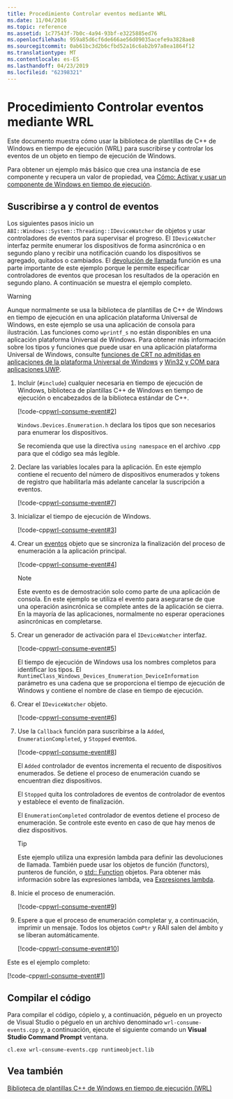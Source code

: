 ```yaml
---
title: Procedimiento Controlar eventos mediante WRL
ms.date: 11/04/2016
ms.topic: reference
ms.assetid: 1c77543f-7b0c-4a94-93bf-e3225885ed76
ms.openlocfilehash: 959a85d6cf6de666ae56d09035acefe9a3828ae8
ms.sourcegitcommit: 0ab61bc3d2b6cfbd52a16c6ab2b97a8ea1864f12
ms.translationtype: MT
ms.contentlocale: es-ES
ms.lasthandoff: 04/23/2019
ms.locfileid: "62398321"
---
```

# <a name="how-to-handle-events-using-wrl"></a>Procedimiento Controlar eventos mediante WRL

Este documento muestra cómo usar la biblioteca de plantillas de C++ de Windows en tiempo de ejecución (WRL) para suscribirse y controlar los eventos de un objeto en tiempo de ejecución de Windows.

Para obtener un ejemplo más básico que crea una instancia de ese componente y recupera un valor de propiedad, vea [Cómo: Activar y usar un componente de Windows en tiempo de ejecución](how-to-activate-and-use-a-windows-runtime-component-using-wrl.md).

## <a name="subscribing-to-and-handling-events"></a>Suscribirse a y control de eventos

Los siguientes pasos inicio un `ABI::Windows::System::Threading::IDeviceWatcher` de objetos y usar controladores de eventos para supervisar el progreso. El `IDeviceWatcher` interfaz permite enumerar los dispositivos de forma asincrónica o en segundo plano y recibir una notificación cuando los dispositivos se agregado, quitados o cambiados. El [devolución de llamada](callback-function-wrl.md) función es una parte importante de este ejemplo porque le permite especificar controladores de eventos que procesan los resultados de la operación en segundo plano. A continuación se muestra el ejemplo completo.

> [!WARNING]
> Aunque normalmente se usa la biblioteca de plantillas de C++ de Windows en tiempo de ejecución en una aplicación plataforma Universal de Windows, en este ejemplo se usa una aplicación de consola para ilustración. Las funciones como `wprintf_s` no están disponibles en una aplicación plataforma Universal de Windows. Para obtener más información sobre los tipos y funciones que puede usar en una aplicación plataforma Universal de Windows, consulte [funciones de CRT no admitidas en aplicaciones de la plataforma Universal de Windows](../../cppcx/crt-functions-not-supported-in-universal-windows-platform-apps.md) y [Win32 y COM para aplicaciones UWP](/uwp/win32-and-com/win32-and-com-for-uwp-apps).

1. Incluir (`#include`) cualquier necesaria en tiempo de ejecución de Windows, biblioteca de plantillas C++ de Windows en tiempo de ejecución o encabezados de la biblioteca estándar de C++.

   [!code-cpp[wrl-consume-event#2](../codesnippet/CPP/how-to-handle-events-using-wrl_1.cpp)]

   `Windows.Devices.Enumeration.h` declara los tipos que son necesarios para enumerar los dispositivos.

   Se recomienda que use la directiva `using namespace` en el archivo .cpp para que el código sea más legible.

2. Declare las variables locales para la aplicación. En este ejemplo contiene el recuento del número de dispositivos enumerados y tokens de registro que habilitarla más adelante cancelar la suscripción a eventos.

   [!code-cpp[wrl-consume-event#7](../codesnippet/CPP/how-to-handle-events-using-wrl_2.cpp)]

3. Inicializar el tiempo de ejecución de Windows.

   [!code-cpp[wrl-consume-event#3](../codesnippet/CPP/how-to-handle-events-using-wrl_3.cpp)]

4. Crear un [eventos](event-class-wrl.md) objeto que se sincroniza la finalización del proceso de enumeración a la aplicación principal.

   [!code-cpp[wrl-consume-event#4](../codesnippet/CPP/how-to-handle-events-using-wrl_4.cpp)]

   > [!NOTE]
   > Este evento es de demostración solo como parte de una aplicación de consola. En este ejemplo se utiliza el evento para asegurarse de que una operación asincrónica se complete antes de la aplicación se cierra. En la mayoría de las aplicaciones, normalmente no esperar operaciones asincrónicas en completarse.

5. Crear un generador de activación para el `IDeviceWatcher` interfaz.

   [!code-cpp[wrl-consume-event#5](../codesnippet/CPP/how-to-handle-events-using-wrl_5.cpp)]

   El tiempo de ejecución de Windows usa los nombres completos para identificar los tipos. El `RuntimeClass_Windows_Devices_Enumeration_DeviceInformation` parámetro es una cadena que se proporciona el tiempo de ejecución de Windows y contiene el nombre de clase en tiempo de ejecución.

6. Crear el `IDeviceWatcher` objeto.

   [!code-cpp[wrl-consume-event#6](../codesnippet/CPP/how-to-handle-events-using-wrl_6.cpp)]

7. Use la `Callback` función para suscribirse a la `Added`, `EnumerationCompleted`, y `Stopped` eventos.

   [!code-cpp[wrl-consume-event#8](../codesnippet/CPP/how-to-handle-events-using-wrl_7.cpp)]

   El `Added` controlador de eventos incrementa el recuento de dispositivos enumerados. Se detiene el proceso de enumeración cuando se encuentran diez dispositivos.

   El `Stopped` quita los controladores de eventos de controlador de eventos y establece el evento de finalización.

   El `EnumerationCompleted` controlador de eventos detiene el proceso de enumeración. Se controle este evento en caso de que hay menos de diez dispositivos.

   > [!TIP]
   > Este ejemplo utiliza una expresión lambda para definir las devoluciones de llamada. También puede usar los objetos de función (functors), punteros de función, o [std:: Function](../../standard-library/function-class.md) objetos. Para obtener más información sobre las expresiones lambda, vea [Expresiones lambda](../../cpp/lambda-expressions-in-cpp.md).

8. Inicie el proceso de enumeración.

   [!code-cpp[wrl-consume-event#9](../codesnippet/CPP/how-to-handle-events-using-wrl_8.cpp)]

9. Espere a que el proceso de enumeración completar y, a continuación, imprimir un mensaje. Todos los objetos `ComPtr` y RAII salen del ámbito y se liberan automáticamente.

   [!code-cpp[wrl-consume-event#10](../codesnippet/CPP/how-to-handle-events-using-wrl_9.cpp)]

Este es el ejemplo completo:

[!code-cpp[wrl-consume-event#1](../codesnippet/CPP/how-to-handle-events-using-wrl_10.cpp)]

## <a name="compiling-the-code"></a>Compilar el código

Para compilar el código, cópielo y, a continuación, péguelo en un proyecto de Visual Studio o péguelo en un archivo denominado `wrl-consume-events.cpp` y, a continuación, ejecute el siguiente comando un **Visual Studio Command Prompt** ventana.

`cl.exe wrl-consume-events.cpp runtimeobject.lib`

## <a name="see-also"></a>Vea también

[Biblioteca de plantillas C++ de Windows en tiempo de ejecución (WRL)](windows-runtime-cpp-template-library-wrl.md)